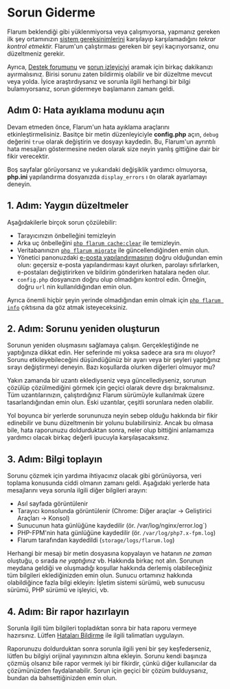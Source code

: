 # Sorun Giderme

Flarum beklendiği gibi yüklenmiyorsa veya çalışmıyorsa, yapmanız gereken ilk şey ortamınızın [sistem gereksinimlerini](install.md#sunucu-gereksinimleri) karşılayıp karşılamadığını *tekrar kontrol etmektir.* Flarum'un çalıştırması gereken bir şeyi kaçırıyorsanız, onu düzeltmeniz gerekir.

Ayrıca, [Destek forumunu](https://discuss.flarum.org/t/support) ve [sorun izleyiciyi](https://github.com/flarum/core/issues) aramak için birkaç dakikanızı ayırmalısınız. Birisi sorunu zaten bildirmiş olabilir ve bir düzeltme mevcut veya yolda. İyice araştırdıysanız ve sorunla ilgili herhangi bir bilgi bulamıyorsanız, sorun gidermeye başlamanın zamanı geldi.

## Adım 0: Hata ayıklama modunu açın

Devam etmeden önce, Flarum'un hata ayıklama araçlarını etkinleştirmelisiniz. Basitçe bir metin düzenleyiciyle **config.php** açın, `debug` değerini `true` olarak değiştirin ve dosyayı kaydedin. Bu, Flarum'un ayrıntılı hata mesajları göstermesine neden olarak size neyin yanlış gittiğine dair bir fikir verecektir.

Boş sayfalar görüyorsanız ve yukarıdaki değişiklik yardımcı olmuyorsa, **php.ini** yapılandırma dosyanızda `display_errors` ı `On` olarak ayarlamayı deneyin.

## 1. Adım: Yaygın düzeltmeler

Aşağıdakilerle birçok sorun çözülebilir:

* Tarayıcınızın önbelleğini temizleyin
* Arka uç önbelleğini [`php flarum cache:clear`](console.md) ile temizleyin.
* Veritabanınızın [`php flarum migrate`](console.md) ile güncellendiğinden emin olun.
* Yönetici panonuzdaki [e-posta yapılandırmasının](mail.md) doğru olduğundan emin olun: geçersiz e-posta yapılandırması kayıt olurken, parolayı sıfırlarken, e-postaları değiştirirken ve bildirim gönderirken hatalara neden olur.
* `config.php` dosyanızın doğru olup olmadığını kontrol edin. Örneğin, doğru `url` nin kullanıldığından emin olun.

Ayrıca önemli hiçbir şeyin yerinde olmadığından emin olmak için [`php flarum info`](console.md) çıktısına da göz atmak isteyeceksiniz.

## 2. Adım: Sorunu yeniden oluşturun

Sorunun yeniden oluşmasını sağlamaya çalışın. Gerçekleştiğinde ne yaptığınıza dikkat edin. Her seferinde mi yoksa sadece ara sıra mı oluyor? Sorunu etkileyebileceğini düşündüğünüz bir ayarı veya bir şeyleri yaptığınız sırayı değiştirmeyi deneyin. Bazı koşullarda olurken diğerleri olmuyor mu?

Yakın zamanda bir uzantı eklediyseniz veya güncellediyseniz, sorunun çözülüp çözülmediğini görmek için geçici olarak devre dışı bırakmalısınız. Tüm uzantılarınızın, çalıştırdığınız Flarum sürümüyle kullanılmak üzere tasarlandığından emin olun. Eski uzantılar, çeşitli sorunlara neden olabilir.

Yol boyunca bir yerlerde sorununuza neyin sebep olduğu hakkında bir fikir edinebilir ve bunu düzeltmenin bir yolunu bulabilirsiniz. Ancak bu olmasa bile, hata raporunuzu doldurduktan sonra, neler olup bittiğini anlamamıza yardımcı olacak birkaç değerli ipucuyla karşılaşacaksınız.

## 3. Adım: Bilgi toplayın

Sorunu çözmek için yardıma ihtiyacınız olacak gibi görünüyorsa, veri toplama konusunda ciddi olmanın zamanı geldi. Aşağıdaki yerlerde hata mesajlarını veya sorunla ilgili diğer bilgileri arayın:

* Asıl sayfada görüntülenir
* Tarayıcı konsolunda görüntülenir (Chrome: Diğer araçlar -> Geliştirici Araçları -> Konsol)
* Sunucunun hata günlüğüne kaydedilir (ör. /var/log/nginx/error.log`)
* PHP-FPM'nin hata günlüğüne kaydedilir (ör. `/var/log/php7.x-fpm.log`)
* Flarum tarafından kaydedildi (`storage/logs/flarum.log`)

Herhangi bir mesajı bir metin dosyasına kopyalayın ve hatanın *ne zaman* oluştuğu, o sırada *ne yaptığınız* vb. Hakkında birkaç not alın. Sorunun meydana geldiği ve oluşmadığı koşullar hakkında derlemiş olabileceğiniz tüm bilgileri eklediğinizden emin olun. Sunucu ortamınız hakkında olabildiğince fazla bilgi ekleyin: İşletim sistemi sürümü, web sunucusu sürümü, PHP sürümü ve işleyici, vb.

## 4. Adım: Bir rapor hazırlayın

Sorunla ilgili tüm bilgileri topladıktan sonra bir hata raporu vermeye hazırsınız. Lütfen [Hataları Bildirme](bugs.md) ile ilgili talimatları uygulayın.

Raporunuzu doldurduktan sonra sorunla ilgili yeni bir şey keşfederseniz, lütfen bu bilgiyi orijinal yayınınızın altına ekleyin. Sorunu kendi başınıza çözmüş olsanız bile rapor vermek iyi bir fikirdir, çünkü diğer kullanıcılar da çözümünüzden faydalanabilir. Sorun için geçici bir çözüm bulduysanız, bundan da bahsettiğinizden emin olun.